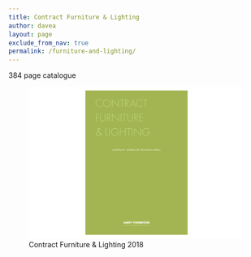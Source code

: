 ```yaml
---
title: Contract Furniture & Lighting
author: davea
layout: page
exclude_from_nav: true
permalink: /furniture-and-lighting/
---
```


384 page catalogue

<figure><img src="../images/ATFL18-fc.jpg" alt="contract furniture and lighting front cover"><figcaption>Contract Furniture & Lighting 2018</figcaption></figure>
